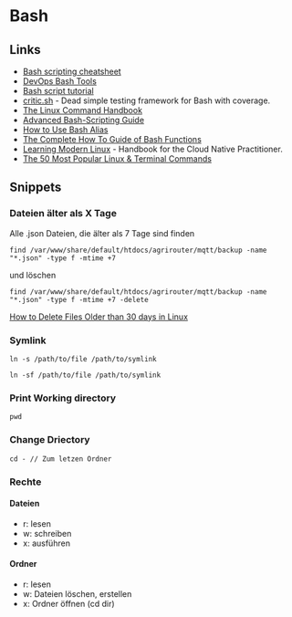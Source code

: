 # Bash

## Links

- [Bash scripting cheatsheet](https://devhints.io/bash)
- [DevOps Bash Tools](https://github.com/HariSekhon/DevOps-Bash-tools)
- [Bash script tutorial](https://www.devopsroles.com/bash-script/)
- [critic.sh](https://github.com/Checksum/critic.sh) - Dead simple testing framework for Bash with coverage.
- [The Linux Command Handbook](https://www.freecodecamp.org/news/the-linux-commands-handbook/)
- [Advanced Bash-Scripting Guide](https://tldp.org/LDP/abs/html/)
- [How to Use Bash Alias](https://www.shell-tips.com/bash/alias/)
- [The Complete How To Guide of Bash Functions](https://www.shell-tips.com/bash/functions/)
- [Learning Modern Linux](https://modern-linux.info/) - Handbook for the Cloud Native Practitioner.
- [The 50 Most Popular Linux & Terminal Commands](https://www.youtube.com/watch?v=ZtqBQ68cfJc)

## Snippets

### Dateien älter als X Tage

Alle .json Dateien, die älter als 7 Tage sind finden

```
find /var/www/share/default/htdocs/agrirouter/mqtt/backup -name "*.json" -type f -mtime +7
```

und löschen

```
find /var/www/share/default/htdocs/agrirouter/mqtt/backup -name "*.json" -type f -mtime +7 -delete
```

[How to Delete Files Older than 30 days in Linux](https://tecadmin.net/delete-files-older-x-days/)

### Symlink

```
ln -s /path/to/file /path/to/symlink
```

```
ln -sf /path/to/file /path/to/symlink
```

### Print Working directory

```
pwd
```

### Change Driectory

```
cd - // Zum letzen Ordner
```

### Rechte

#### Dateien

- r: lesen
- w: schreiben
- x: ausführen

#### Ordner

- r: lesen
- w: Dateien löschen, erstellen
- x: Ordner öffnen (cd dir)

